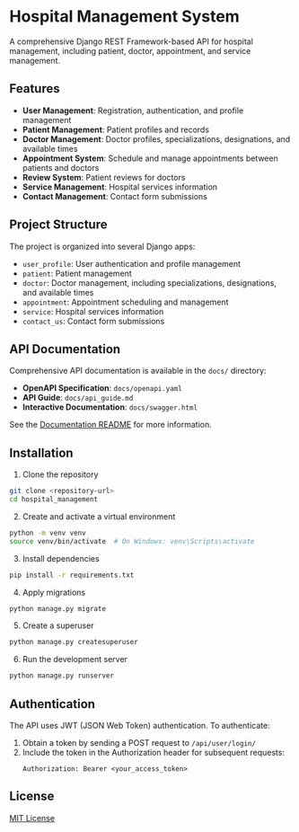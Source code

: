 # Hospital Management System

A comprehensive Django REST Framework-based API for hospital management, including patient, doctor, appointment, and service management.

## Features

- **User Management**: Registration, authentication, and profile management
- **Patient Management**: Patient profiles and records
- **Doctor Management**: Doctor profiles, specializations, designations, and available times
- **Appointment System**: Schedule and manage appointments between patients and doctors
- **Review System**: Patient reviews for doctors
- **Service Management**: Hospital services information
- **Contact Management**: Contact form submissions

## Project Structure

The project is organized into several Django apps:

- `user_profile`: User authentication and profile management
- `patient`: Patient management
- `doctor`: Doctor management, including specializations, designations, and available times
- `appointment`: Appointment scheduling and management
- `service`: Hospital services information
- `contact_us`: Contact form submissions

## API Documentation

Comprehensive API documentation is available in the `docs/` directory:

- **OpenAPI Specification**: `docs/openapi.yaml`
- **API Guide**: `docs/api_guide.md`
- **Interactive Documentation**: `docs/swagger.html`

See the [Documentation README](docs/README.md) for more information.

## Installation

1. Clone the repository

```bash
git clone <repository-url>
cd hospital_management
```

2. Create and activate a virtual environment

```bash
python -m venv venv
source venv/bin/activate  # On Windows: venv\Scripts\activate
```

3. Install dependencies

```bash
pip install -r requirements.txt
```

4. Apply migrations

```bash
python manage.py migrate
```

5. Create a superuser

```bash
python manage.py createsuperuser
```

6. Run the development server

```bash
python manage.py runserver
```

## Authentication

The API uses JWT (JSON Web Token) authentication. To authenticate:

1. Obtain a token by sending a POST request to `/api/user/login/`
2. Include the token in the Authorization header for subsequent requests:
   ```
   Authorization: Bearer <your_access_token>
   ```

## License

[MIT License](LICENSE)